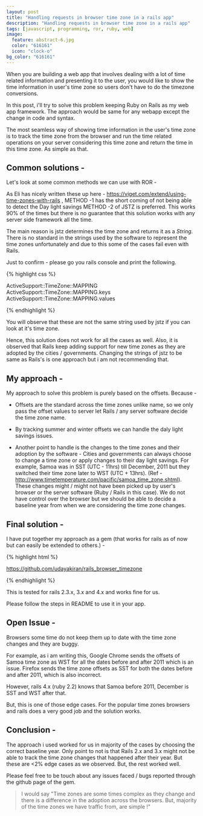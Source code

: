 ```yaml
---
layout: post
title: "Handling requests in browser time zone in a rails app"
description: "Handling requests in browser time zone in a rails app"
tags: [javascript, programming, ror, ruby, web]
image:
  feature: abstract-6.jpg
  color: "616161"
  icon: "clock-o"
bg_color: "616161"
---
```

When you are building a web app that involves dealing with a lot of time related information and presenting it to the user, you would like to show the time information in user's time zone so users don't have to do the timezone conversions.

In this post, i'll try to solve this problem keeping Ruby on Rails as my web app framework. The approach would be same for any webapp except the change in code and syntax.

The most seamless way of showing time information in the user's time zone is to track the time zone from the browser and run the time related operations on your server considering this time zone and return the time in this time zone. As simple as that.

## Common solutions -

Let's look at some common methods we can use with ROR -

As Eli has nicely written these up here - <https://viget.com/extend/using-time-zones-with-rails> , METHOD -1 has the short coming of not being able to detect the Day light savings METHOD -2 of JSTZ is preferred. This works 90% of the times but there is no guarantee that this solution works with any server side framework all the time.

The main reason is jstz determines the time zone and returns it as a *String*. There is no standard in the strings used by the software to represent the time zones unfortunately and due to this some of the cases fail even with Rails.

Just to confirm - please go you rails console and print the following.

{% highlight css %}

ActiveSupport::TimeZone::MAPPING
ActiveSupport::TimeZone::MAPPING.keys
ActiveSupport::TimeZone::MAPPING.values

{% endhighlight %}

You will observe that these are not the same string used by jstz if you can look at it's time zone.

Hence, this solution does not work for all the cases as well. Also, it is observed that Rails keep adding support for new time zones as they are adopted by the cities / governments. Changing the strings of jstz to be same as Rails's is one approach but i am not recommending that.

## My approach -


My approach to solve this problem is purely based on the offsets. Because -

* Offsets are the standard across the time zones unlike name, so we only pass the offset values to server let Rails / any server software decide the time zone name.

 * By tracking summer and winter offsets we can handle the daly light savings issues.

 * Another point to handle is the changes to the time zones and their adoption by the software -
Cities and governments can always choose to change a time zone or apply changes to their day light savings.  For example, Samoa was in SST (UTC - 11hrs) till December, 2011 but they switched their time zone later to WST (UTC + 13hrs).
(Ref - <http://www.timetemperature.com/pacific/samoa_time_zone.shtml>).  These changes might / might not have been picked up by user's browser or the server software (Ruby / Rails in this case). We do not have control over the browser but we should be able to decide a baseline year from when we are considering the time zone changes.


## Final solution -

I have put together my approach as a gem (that works for rails as of now but can easily be extended to others.) -

{% highlight html %}

https://github.com/udayakiran/rails_browser_timezone

{% endhighlight %}

This is tested for rails 2.3.x, 3.x and 4.x and works fine for us.

Please follow the steps in README to use it in your app.

## Open Issue -


 Browsers some time do not keep them up to date with the time zone changes and they are buggy.

For example, as i am writing this, Google Chrome sends the offsets of Samoa time zone as WST for all the dates before and after 2011 which is an issue. Firefox sends the time zone offsets as SST for both the dates before and after 2011, which is also incorrect.

However, rails 4.x (ruby 2.2) knows that Samoa before 2011, December is SST and  WST after that.

But, this is one of those edge cases. For the popular time zones browsers and rails does a very good job and the solution works.

## Conclusion -

The approach i used worked for us in majority of the cases by choosing the correct baseline year. Only point to not is that Rails 2.x and 3.x might not be able to track the time zone changes that happened after their year. But these are <2% edge cases as we observed. But, the rest worked well.

Please feel free to be touch about any issues faced / bugs reported through the github page of the gem.

> I would say "Time zones are some times complex as they change and there is a difference in the adoption across the browsers. But, majority of the time zones we have traffic from, are simple !"
